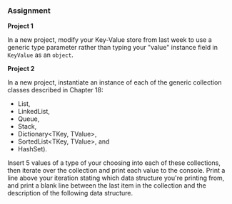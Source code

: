 ### Assignment

**Project 1**

In a new project, modify your Key-Value store from last week to use a generic type parameter rather than typing your "value" instance field in `KeyValue` as an `object`.

**Project 2**

In a new project, instantiate an instance of each of the generic collection classes described in Chapter 18:

-   List<T>,
-   LinkedList<T>,
-   Queue<T>,
-   Stack<T>,
-   Dictionary<TKey, TValue>,
-   SortedList<TKey, TValue>, and
-   HashSet<T>).

Insert 5 values of a type of your choosing into each of these collections, then iterate over the collection and print each value to the console. Print a line above your iteration stating which data structure you're printing from, and print a blank line between the last item in the collection and the description of the following data structure.

